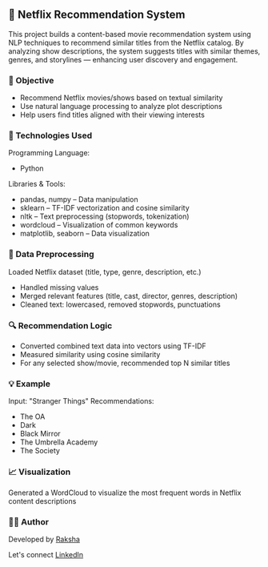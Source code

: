 
## 🍿 Netflix Recommendation System
This project builds a content-based movie recommendation system using NLP techniques to recommend similar titles from the Netflix catalog. By analyzing show descriptions, the system suggests titles with similar themes, genres, and storylines — enhancing user discovery and engagement.

### 🎯 Objective
- Recommend Netflix movies/shows based on textual similarity
- Use natural language processing to analyze plot descriptions
- Help users find titles aligned with their viewing interests

### 🧰 Technologies Used
Programming Language:

- Python

Libraries & Tools:

- pandas, numpy – Data manipulation
- sklearn – TF-IDF vectorization and cosine similarity
- nltk – Text preprocessing (stopwords, tokenization)
- wordcloud – Visualization of common keywords
- matplotlib, seaborn – Data visualization

### 🧹 Data Preprocessing
Loaded Netflix dataset (title, type, genre, description, etc.)

- Handled missing values
- Merged relevant features (title, cast, director, genres, description)
- Cleaned text: lowercased, removed stopwords, punctuations

### 🔍 Recommendation Logic
- Converted combined text data into vectors using TF-IDF
- Measured similarity using cosine similarity
- For any selected show/movie, recommended top N similar titles

### 💡 Example 
Input: "Stranger Things"
Recommendations:

- The OA
- Dark
- Black Mirror
- The Umbrella Academy
- The Society

### 📈 Visualization
Generated a WordCloud to visualize the most frequent words in Netflix content descriptions

### 👩‍💻 Author
Developed by [Raksha](https://github.com/Rakshaa-17)

Let's connect [LinkedIn](https://www.linkedin.com/in/rakshamalela/)
